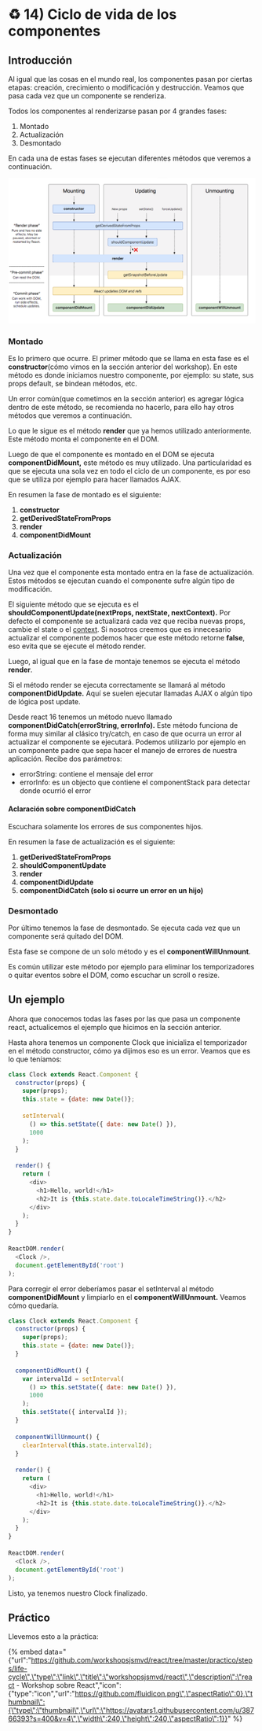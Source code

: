 # ♻️ 14\) Ciclo de vida de los componentes

## Introducción

Al igual que las cosas en el mundo real, los componentes pasan por ciertas etapas: creación, crecimiento o modificación y destrucción. Veamos que pasa cada vez que un componente se renderiza. 

Todos los componentes al renderizarse pasan por 4 grandes fases:

1. Montado
2. Actualización
3. Desmontado

En cada una de estas fases se ejecutan diferentes métodos que veremos a continuación.

![Ciclo de vida de los componentes de React v16.4](.gitbook/assets/screen-shot-2018-07-24-at-13.40.28.png)

### Montado

Es lo primero que ocurre. El primer método que se llama en esta fase es el **constructor**\(cómo vimos en la sección anterior del workshop\). En este método es donde iniciamos nuestro componente, por ejemplo: su state, sus props default, se bindean métodos, etc.

Un error común\(que cometimos en la sección anterior\) es agregar lógica dentro de este método, se recomienda no hacerlo, para ello hay otros métodos que veremos a continuación.

Lo que le sigue es el método **render** que ya hemos utilizado anteriormente. Este método monta el componente en el DOM.

Luego de que el componente es montado en el DOM se ejecuta **componentDidMount,** este método es muy utilizado. Una particularidad es que se ejecuta una sola vez en todo el ciclo de un componente, es por eso que se utiliza por ejemplo para hacer llamados AJAX.

En resumen la fase de montado es el siguiente:

1. **constructor**
2. **getDerivedStateFromProps**
3. **render**
4. **componentDidMount**

### Actualización

Una vez que el componente esta montado entra en la fase de actualización. Estos métodos se ejecutan cuando el componente sufre algún tipo de modificación.

El siguiente método que se ejecuta es el **shouldComponentUpdate\(nextProps, nextState, nextContext\).** Por defecto el componente se actualizará cada vez que reciba nuevas props, cambie el state o el [context](https://reactjs.org/docs/context.html). Si nosotros creemos que es innecesario actualizar el componente podemos hacer que este método retorne **false**, eso evita que se ejecute el método render.

Luego, al igual que en la fase de montaje tenemos se ejecuta el método **render**.

Si el método render se ejecuta correctamente se llamará al método **componentDidUpdate.** Aquí se suelen ejecutar llamadas AJAX o algún tipo de lógica post update.

Desde react 16 tenemos un método nuevo llamado **componentDidCatch\(errorString, errorInfo\).** Este método funciona de forma muy similar al clásico try/catch, en caso de que ocurra un error al actualizar el componente se ejecutará. Podemos utilizarlo por ejemplo en un componente padre que sepa hacer el manejo de errores de nuestra aplicación. Recibe dos parámetros:

* errorString: contiene el mensaje del error
* errorInfo: es un objecto que contiene el componentStack para detectar donde ocurrió el error

#### Aclaración sobre componentDidCatch

Escuchara solamente los errores de sus componentes hijos.

En resumen la fase de actualización es el siguiente:

1. **getDerivedStateFromProps**
2. **shouldComponentUpdate**
3. **render**
4. **componentDidUpdate**
5. **componentDidCatch \(solo si ocurre un error en un hijo\)**

### Desmontado

Por último tenemos la fase de desmontado. Se ejecuta cada vez que un componente será quitado del DOM.

Esta fase se compone de un solo método y es el **componentWillUnmount**.

Es común utilizar este método por ejemplo para eliminar los temporizadores o quitar eventos sobre el DOM, como escuchar un scroll o resize.

## Un ejemplo

Ahora que conocemos todas las fases por las que pasa un componente react, actualicemos el ejemplo que hicimos en la sección anterior.

Hasta ahora tenemos un componente Clock que inicializa el temporizador en el método constructor, cómo ya dijimos eso es un error. Veamos que es lo que teníamos:

```javascript
class Clock extends React.Component {
  constructor(props) {
    super(props);
    this.state = {date: new Date()};
    
    setInterval(
      () => this.setState({ date: new Date() }),
      1000
    );
  }
  
  render() {
    return (
      <div>
        <h1>Hello, world!</h1>
        <h2>It is {this.state.date.toLocaleTimeString()}.</h2>
      </div>
    );
  }
}
​
ReactDOM.render(
  <Clock />,
  document.getElementById('root')
);
```

Para corregir el error deberíamos pasar el setInterval al método **componentDidMount** y limpiarlo en el **componentWillUnmount.** Veamos cómo quedaría.

```javascript
class Clock extends React.Component {
  constructor(props) {
    super(props);
    this.state = {date: new Date()};
  }
  
  componentDidMount() {
    var intervalId = setInterval(
      () => this.setState({ date: new Date() }),
      1000
    );
    this.setState({ intervalId });
  }
  
  componentWillUnmount() {
    clearInterval(this.state.intervalId);
  }
  
  render() {
    return (
      <div>
        <h1>Hello, world!</h1>
        <h2>It is {this.state.date.toLocaleTimeString()}.</h2>
      </div>
    );
  }
}
​
ReactDOM.render(
  <Clock />,
  document.getElementById('root')
);
```

Listo, ya tenemos nuestro Clock finalizado.

## Práctico

Llevemos esto a la práctica:

{% embed data="{\"url\":\"https://github.com/workshopsjsmvd/react/tree/master/practico/steps/life-cycle\",\"type\":\"link\",\"title\":\"workshopsjsmvd/react\",\"description\":\"react - Workshop sobre React\",\"icon\":{\"type\":\"icon\",\"url\":\"https://github.com/fluidicon.png\",\"aspectRatio\":0},\"thumbnail\":{\"type\":\"thumbnail\",\"url\":\"https://avatars1.githubusercontent.com/u/38766393?s=400&v=4\",\"width\":240,\"height\":240,\"aspectRatio\":1}}" %}



